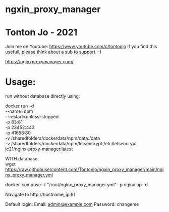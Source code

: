 # ngxin_proxy_manager

# Tonton Jo - 2021
Join me on Youtube: https://www.youtube.com/c/tontonjo
If you find this usefull, please think about a sub to support :-)

https://nginxproxymanager.com/

# Usage:

run without database directly using:

docker run -d \
--name=npm \
--restart=unless-stopped \
-p 83:81 \
-p 23452:443 \
-p 41658:80 \
-v /sharedfolders/dockerdata/npm/data:/data \
-v /sharedfolders/dockerdata/npm/letsencrypt:/etc/letsencrypt \
jc21/nginx-proxy-manager:latest

WITH database:  
wget https://raw.githubusercontent.com/Tontonjo/ngxin_proxy_manager/main/nginx_proxy_manager.yml

docker-compose -f "/root/nginx_proxy_manager.yml" -p nginx up -d

Navigate to http://hostname_ip:81

Default login: 
Email:    admin@example.com
Password: changeme
